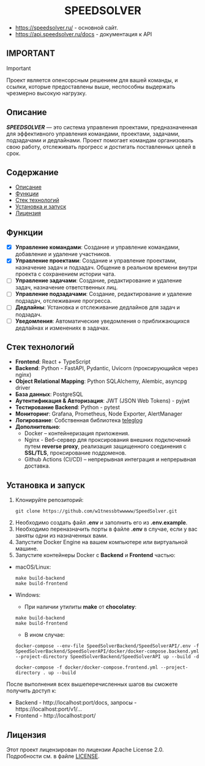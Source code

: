 <h1 align="center">SPEEDSOLVER</h1>


- https://speedsolver.ru/ - основной сайт.
- https://api.speedsolver.ru/docs - документация к API

## IMPORTANT
> [!IMPORTANT]
> Проект является опенсорсным решением для вашей команды, и ссылки, которые предоставлены выше, неспособны выдержать чрезмерно высокую нагрузку.

## Описание

***SPEEDSOLVER*** — это система управления проектами, предназначенная для эффективного управления командами, проектами, задачами, подзадачами и дедлайнами. Проект помогает командам организовать свою работу, отслеживать прогресс и достигать поставленных целей в срок.

## Содержание

- [Описание](#описание)
- [Функции](#функции)
- [Стек технологий](#стек-технологий)
- [Установка и запуск](#установка)
- [Лицензия](#лицензия)

## Функции

- [X] **Управление командами**: Создание и управление командами, добавление и удаление участников.
- [X] **Управление проектами**: Создание и управление проектами, назначение задач и подзадач. Общение в реальном времени внутри проекта с сохранением истории чата.
- [ ] **Управление задачами**: Создание, редактирование и удаление задач, назначение ответственных лиц.
- [ ] **Управление подзадачами**: Создание, редактирование и удаление подзадач, отслеживание прогресса.
- [ ] **Дедлайны**: Установка и отслеживание дедлайнов для задач и подзадач.
- [ ] **Уведомления**: Автоматические уведомления о приближающихся дедлайнах и изменениях в задачах.

## Стек технологий


- **Frontend**: React + TypeScript
- **Backend**: Python - FastAPI, Pydantic, Uvicorn (проксирующийся через nginx)
- **Object Relational Mapping**: Python SQLAlchemy, Alembic, asyncpg driver
- **База данных**: PostgreSQL
- **Аутентификация & Авторизация**: JWT (JSON Web Tokens) - pyjwt
- **Тестирование Backend**: Python - pytest
- **Мониторинг**: Grafana, Prometheus, Node Exporter, AlertManager
- **Логирование**: Собственная библиотека [teleglog](https://github.com/w1tnessbtwwwww/teleglog)
- **Дополнительно**:
   - Docker – контейнеризация приложения.
   - Nginx - Веб-сервер для проксирования внешних подключений путем **reverse proxy**, реализация защищенного соединения с **SSL/TLS**, проксирование поддоменов.
   - Github Actions (CI/CD) – непрерывная интеграция и непрерывная доставка.

## Установка и запуск

1. Клонируйте репозиторий:
   ```shell
   git clone https://github.com/w1tnessbtwwwww/SpeedSolver.git
2. Необходимо создать файл **.env** и заполнить его из **.env.example**.
3. Необходимо переназначить порты в файле **.env** в случае, если у вас заняты одни из назначенных вами.
4. Запустите Docker Engine на вашем компьютере или виртуальной машине.
5. Запустите контейнеры Docker с **Backend** и **Frontend** частью:
- macOS/Linux:
   ```shell
   make build-backend
   make build-frontend
   ```
   
- Windows:
  - При наличии утилиты **make** от **chocolatey**:
   ```shell
   make build-backend
   make build-frontend
   ```
   - В ином случае:
   ```shell
   docker-compose --env-file SpeedSolverBackend/SpeedSolverAPI/.env -f SpeedSolverBackend/SpeedSolverAPI/docker/docker-compose.backend.yml --project-directory SpeedSolverBackend/SpeedSolverAPI up --build -d

   docker-compose -f docker/docker-compose.frontend.yml --project-directory . up --build
   ```
После выполнения всех вышеперечисленных шагов вы сможете получить доступ к:
   - Backend - http://localhost:port/docs, запросы - https://localhost:port/v1/...
   - Frontend - http://localhost:port/

## Лицензия
Этот проект лицензирован по лицензии Apache License 2.0. Подробности см. в файле [LICENSE](https://github.com/w1tnessbtwwwww/SpeedSolver/blob/master/LICENSE).